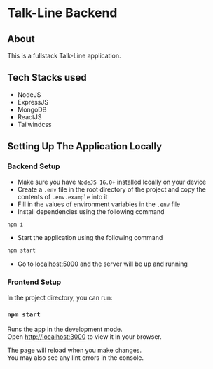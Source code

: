 # Talk-Line Backend

## About

This is a fullstack Talk-Line application.

## Tech Stacks used

- NodeJS
- ExpressJS
- MongoDB
- ReactJS
- Tailwindcss


## Setting Up The Application Locally

### Backend Setup

- Make sure you have `NodeJS 16.0+` installed lcoally on your device
- Create a `.env` file in the root directory of the project and copy the contents of `.env.example` into it
- Fill in the values of environment variables in the `.env` file
- Install dependencies using the following command
```sh
npm i 
```
- Start the application using the following command
```sh
npm start
```
- Go to [localhost:5000](localhost:5000) and the server will be up and running

### Frontend Setup

In the project directory, you can run:

### `npm start`

Runs the app in the development mode.\
Open [http://localhost:3000](http://localhost:3000) to view it in your browser.

The page will reload when you make changes.\
You may also see any lint errors in the console.
